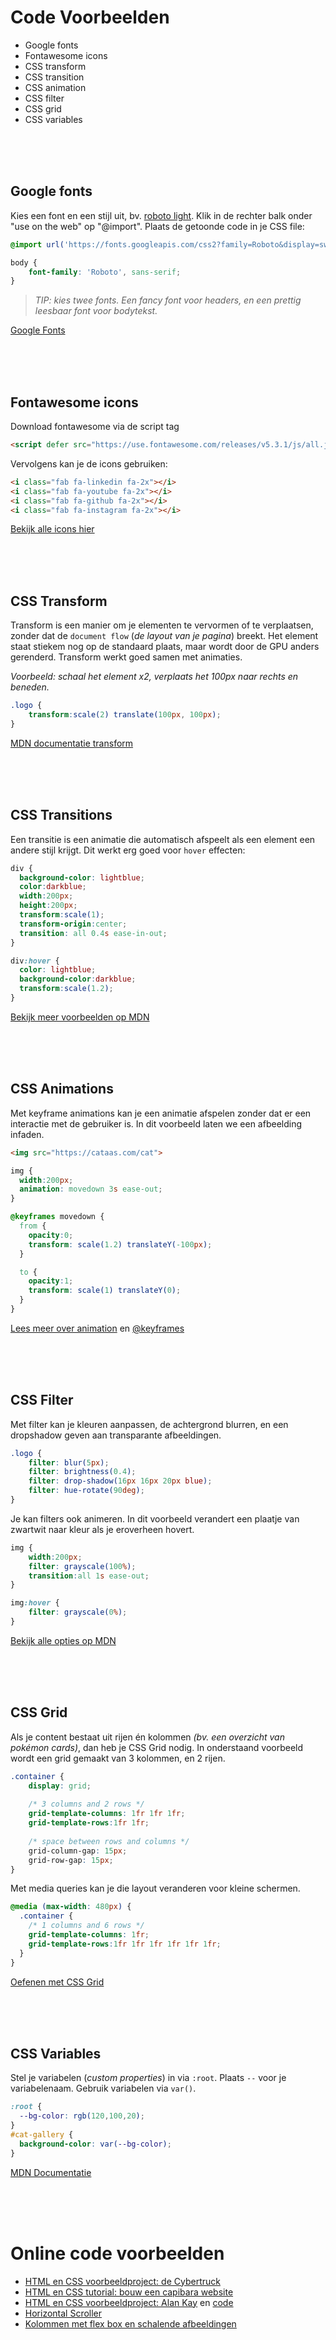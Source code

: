 # Code Voorbeelden

- Google fonts
- Fontawesome icons
- CSS transform
- CSS transition
- CSS animation
- CSS filter
- CSS grid
- CSS variables



<br>
<br>
<br>

## Google fonts

Kies een font en een stijl uit, bv. [roboto light](https://fonts.google.com/specimen/Roboto). Klik in de rechter balk onder "use on the web" op "@import". Plaats de getoonde code in je CSS file:

```css
@import url('https://fonts.googleapis.com/css2?family=Roboto&display=swap');

body {
    font-family: 'Roboto', sans-serif;
}
```
> *TIP: kies twee fonts. Een fancy font voor headers, en een prettig leesbaar font voor bodytekst.*

[Google Fonts](https://fonts.google.com/)

<br>
<br>
<br>

## Fontawesome icons

Download fontawesome via de script tag
```html
<script defer src="https://use.fontawesome.com/releases/v5.3.1/js/all.js"></script>
```
Vervolgens kan je de icons gebruiken:
```html
<i class="fab fa-linkedin fa-2x"></i>
<i class="fab fa-youtube fa-2x"></i>
<i class="fab fa-github fa-2x"></i>
<i class="fab fa-instagram fa-2x"></i>
```
[Bekijk alle icons hier](https://fontawesome.com/icons)

<br>
<br>
<br>

## CSS Transform

Transform is een manier om je elementen te vervormen of te verplaatsen, zonder dat de `document flow` (*de layout van je pagina*) breekt. Het element staat stiekem nog op de standaard plaats, maar wordt door de GPU anders gerenderd. Transform werkt goed samen met animaties.

*Voorbeeld: schaal het element x2, verplaats het 100px naar rechts en beneden.*
```css
.logo {
    transform:scale(2) translate(100px, 100px);
}
```
[MDN documentatie transform](https://developer.mozilla.org/en-US/docs/Web/CSS/transform)

<br>
<br>
<br>

## CSS Transitions

Een transitie is een animatie die automatisch afspeelt als een element een andere stijl krijgt. Dit werkt erg goed voor `hover` effecten:

```css
div {
  background-color: lightblue;
  color:darkblue;
  width:200px;
  height:200px;
  transform:scale(1);
  transform-origin:center;
  transition: all 0.4s ease-in-out;
}

div:hover {
  color: lightblue;
  background-color:darkblue;
  transform:scale(1.2);
}
```
[Bekijk meer voorbeelden op MDN](https://developer.mozilla.org/en-US/docs/Web/CSS/transition)

<br>
<br>
<br>

## CSS Animations

Met keyframe animations kan je een animatie afspelen zonder dat er een interactie met de gebruiker is. In dit voorbeeld laten we een afbeelding infaden.

```html
<img src="https://cataas.com/cat">
```

```css
img {
  width:200px;
  animation: movedown 3s ease-out;
}

@keyframes movedown {
  from {
    opacity:0;
    transform: scale(1.2) translateY(-100px);
  }

  to {
    opacity:1;
    transform: scale(1) translateY(0);
  }
}
```
[Lees meer over animation](https://developer.mozilla.org/en-US/docs/Web/CSS/animation) en [@keyframes](https://developer.mozilla.org/en-US/docs/Web/CSS/@keyframes)

<br>
<br>
<br>

## CSS Filter

Met filter kan je kleuren aanpassen, de achtergrond blurren, en een dropshadow geven aan transparante afbeeldingen.

```css
.logo {
    filter: blur(5px);
    filter: brightness(0.4);
    filter: drop-shadow(16px 16px 20px blue);
    filter: hue-rotate(90deg);
}
```
Je kan filters ook animeren. In dit voorbeeld verandert een plaatje van zwartwit naar kleur als je eroverheen hovert.

```css
img {
    width:200px;
    filter: grayscale(100%);
    transition:all 1s ease-out;
}

img:hover {
    filter: grayscale(0%);
}
```


[Bekijk alle opties op MDN](https://developer.mozilla.org/en-US/docs/Web/CSS/filter)

<br>
<br>
<br>

## CSS Grid

Als je content bestaat uit rijen én kolommen *(bv. een overzicht van pokémon cards)*, dan heb je CSS Grid nodig. In onderstaand voorbeeld wordt een grid gemaakt van 3 kolommen, en 2 rijen. 

```css
.container {
    display: grid;
    
    /* 3 columns and 2 rows */
    grid-template-columns: 1fr 1fr 1fr;
    grid-template-rows:1fr 1fr; 
    
    /* space between rows and columns */
    grid-column-gap: 15px;
    grid-row-gap: 15px;
}
```
Met media queries kan je die layout veranderen voor kleine schermen.
```css
@media (max-width: 480px) {
  .container {
    /* 1 columns and 6 rows */
    grid-template-columns: 1fr;
    grid-template-rows:1fr 1fr 1fr 1fr 1fr 1fr; 
  }
}
```

[Oefenen met CSS Grid](https://cssgridgarden.com)

<br>
<br>
<br>

## CSS Variables

Stel je variabelen (*custom properties*) in via `:root`. Plaats `--` voor je variabelenaam. Gebruik variabelen via `var()`.

```css
:root {
  --bg-color: rgb(120,100,20);
}
#cat-gallery {
  background-color: var(--bg-color);
}
```
[MDN Documentatie](https://developer.mozilla.org/en-US/docs/Web/CSS/Using_CSS_custom_properties)

<br>
<br>
<br>

# Online code voorbeelden

- [HTML en CSS voorbeeldproject: de Cybertruck](https://codepen.io/eerk/pen/YzWKXPG)
- [HTML en CSS tutorial: bouw een capibara website](https://glitch.com/@KokoDoko/html-basics)
- [HTML en CSS voorbeeldproject: Alan Kay](https://hr-cmgt.github.io/alankay-dynabook/) en [code](https://github.com/HR-CMGT/alankay-dynabook)
- [Horizontal Scroller](https://codepen.io/eerk/pen/PoEVXOv)
- [Kolommen met flex box en schalende afbeeldingen](https://codepen.io/eerk/pen/rNdWjKR)